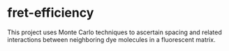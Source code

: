 # fret-efficiency
This project uses Monte Carlo techniques to ascertain spacing and related interactions between neighboring dye molecules in a fluorescent matrix.

